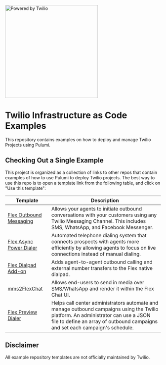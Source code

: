 <a  href="https://www.twilio.com">
<img  src="https://d3k2f0s3vqqs9o.cloudfront.net/media/final/6aee06b2-21a8-4613-9c70-9441dca13d2c/webimage-C8DB9280-3BDD-432D-AD472E92F7CE3D11.png"  alt="Powered by Twilio" width="300"/>
</a>

# Twilio Infrastructure as Code Examples

This repository contains examples on how to deploy and manage Twilio Projects using Pulumi.

## Checking Out a Single Example

This project is organized as a collection of links to other repos that contain examples of how to use Pulumi to deploy Twilio projects. The best way to use this repo is to open a template link from the following table, and click on "Use this template":

Template  | Description |
|--------- | --------- |
| [Flex Outbound Messaging](https://github.com/twilio-infra-as-code/outbound-messaging/tree/b14ad83b192d6a14631dcd59af841cf8e2c41a36) | Allows your agents to initiate outbound conversations with your customers using any Twilio Messaging Channel. This includes SMS, WhatsApp, and Facebook Messenger. |
| [Flex Async Power Dialer](https://github.com/twilio-infra-as-code/async-power-dialer/tree/f05a74296dba8da706273a52365283e7de8838ca) | Automated telephone dialing system that connects prospects with agents more efficiently by allowing agents to focus on live connections instead of manual dialing. |
| [Flex Dialpad Add-on](https://github.com/twilio-infra-as-code/flex-dialpad-addon-plugin/tree/b9bd5da84aab3de1fe111b5b982b209d22da0289) | Adds agent-to-agent outbound calling and external number transfers to the Flex native dialpad. |
| [mms2FlexChat](https://github.com/twilio-infra-as-code/messaging-media-flex-chat/tree/89004c6ca2dd71b83340602b9a616621a1248a15)| Allows end-users to send in media over SMS/WhatsApp and render it within the Flex Chat UI. |
| [Flex Preview Dialer](https://github.com/twilio-infra-as-code/preview-dialer/tree/a76d494891c5f62455504f78aa177e2ce249fbce) | Helps call center administrators automate and manage outbound campaigns using the Twilio platform. An administrator can use a JSON file to define an array of outbound campaigns and set each campaign's schedule. |

## Disclaimer

All example repository templates are not officially maintained by Twilio.

